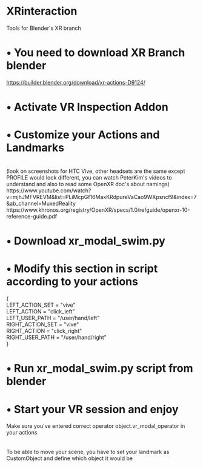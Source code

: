 # XRinteraction
Tools for Blender's XR branch 




# • You need to download XR Branch blender
https://builder.blender.org/download/xr-actions-D9124/

# • Activate VR Inspection Addon

# • Customize your Actions and Landmarks
<br>
(look on screenshots for HTC Vive, other headsets are the same except PROFILE would look different, you can watch PeterKim's videos to understand and also to read some OpenXR doc's about namings)
<br>
https://www.youtube.com/watch?v=mjhJMFVREVM&list=PLiMcpGf16MaxKRdpureVaCao9WXpsncf9&index=7&ab_channel=MuxedReality
<br>
https://www.khronos.org/registry/OpenXR/specs/1.0/refguide/openxr-10-reference-guide.pdf

# • Download xr_modal_swim.py

# • Modify this section in script according to your actions
{<br>
  LEFT_ACTION_SET =  "vive"
  <br>
  LEFT_ACTION = "click_left"<br>
  LEFT_USER_PATH = "/user/hand/left"<br>
  RIGHT_ACTION_SET =  "vive"<br>
  RIGHT_ACTION = "click_right"<br>
  RIGHT_USER_PATH = "/user/hand/right"<br>
}

# • Run xr_modal_swim.py script from blender
# • Start your VR session and enjoy

Make sure you've entered correct operator object.vr_modal_operator in your actions <br>
<br>
<br>
To be able to move your scene, you have to set your landmark as CustomObject and define which object it would be
